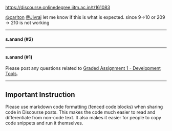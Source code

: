 https://discourse.onlinedegree.iitm.ac.in/t/161083

<a class="mention" href="/u/carlton">@carlton</a> <a class="mention" href="/u/jivraj">@Jivraj</a> let me know if this is what is expected. since 9-&gt;10 or 209 → 210 is not working</p><hr>

<h4>s.anand (#2)</h4>
<hr>

<h4>s.anand (#1)</h4>
<p>Please post any questions related to <a href="https://exam.sanand.workers.dev/tds-2025-01-ga1">Graded Assignment 1 - Development Tools</a>.</p>
<hr/>
<h2><a class="anchor" href="#p-575342-important-instruction-1" name="p-575342-important-instruction-1"></a>Important Instruction</h2>
<p>Please use markdown code formatting (fenced code blocks) when sharing code in Discourse posts. This makes the code much easier to read and differentiate from non-code text. It also makes it easier for people to copy code snippets and run it themselves.